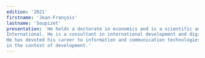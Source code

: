 ```yaml
---
edition: '2021'
firstname: 'Jean-François'
lastname: 'Soupizet'
presentation: 'He holds a doctorate in economics and is a scientific advisor for Futuribles
International. He is a consultant in international development and digital strategies.
He has devoted his career to information and communication technologies (ICT)
in the context of development.'
---
```


